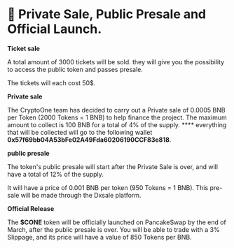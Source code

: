 # 🚀 Private Sale, Public Presale and Official Launch.

**Ticket sale**

A total amount of 3000 tickets will be sold. they will give you the possibility to access the public token and passes presale.

The tickets will each cost 50$.

**Private sale**

The CryptoOne team has decided to carry out a Private sale of 0.0005 BNB per Token (2000 Tokens = 1 BNB) to help finance the project. The maximum amount to collect is 100 BNB for a total of 4% of the supply. \*\*\*\* everything that will be collected will go to the following wallet **0x57f69bb04A53bFe02A49Fda60206190CCF83e818**.

**public presale**

The token's public presale will start after the Private Sale is over, and will have a total of 12% of the supply.

It will have a price of 0.001 BNB per token (950 Tokens = 1 BNB). This pre-sale will be made through the Dxsale platform.

**Official Release**

The **$CONE** token will be officially launched on PancakeSwap by the end of March, after the public presale is over. You will be able to trade with a 3% Slippage, and its price will have a value of 850 Tokens per BNB.
